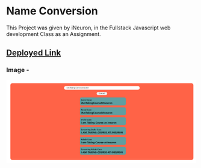 # Name Conversion

This Project was given by iNeuron, in the Fullstack Javascript web development Class as an Assignment.

## [Deployed Link](https://02-nameconversion-website.netlify.app/)

### Image -
![](final.png)